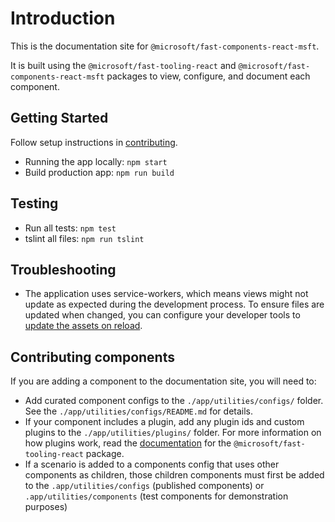 # Introduction

This is the documentation site for `@microsoft/fast-components-react-msft`.

It is built using the `@microsoft/fast-tooling-react` and `@microsoft/fast-components-react-msft` packages to view, configure, and document each component.

## Getting Started
Follow setup instructions in [contributing](https://github.com/Microsoft/fast-dna/blob/master/CONTRIBUTING.md).

- Running the app locally: `npm start`
- Build production app: `npm run build`

## Testing
- Run all tests: `npm test`
- tslint all files: `npm run tslint`

## Troubleshooting
- The application uses service-workers, which means views might not update as expected during the development process. To ensure files are updated when changed, you can configure your developer tools to [update the assets on reload](https://stackoverflow.com/questions/40783790/disable-service-workers-when-in-development-mode).

## Contributing components

If you are adding a component to the documentation site, you will need to:

- Add curated component configs to the `./app/utilities/configs/` folder. See the `./app/utilities/configs/README.md` for details.
- If your component includes a plugin, add any plugin ids and custom plugins to the `./app/utilities/plugins/` folder. For more information on how plugins work, read the [documentation](https://github.com/microsoft/fast-dna/blob/master/packages/fast-tooling-react/README.md) for the `@microsoft/fast-tooling-react` package.
- If a scenario is added to a components config that uses other components as children, those children components must first be added to the `.app/utilities/configs` (published components) or `.app/utilities/components` (test components for demonstration purposes)

